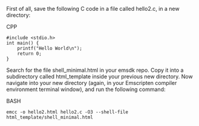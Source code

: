 First of all, save the following C code in a file called hello2.c, in a new directory:

CPP

    #include <stdio.h>
    int main() {
        printf("Hello World\n");
        return 0;
    }

Search for the file shell_minimal.html in your emsdk repo. Copy it into a subdirectory called html_template inside your previous new directory.
Now navigate into your new directory (again, in your Emscripten compiler environment terminal window), and run the following command:

BASH

    emcc -o hello2.html hello2.c -O3 --shell-file html_template/shell_minimal.html